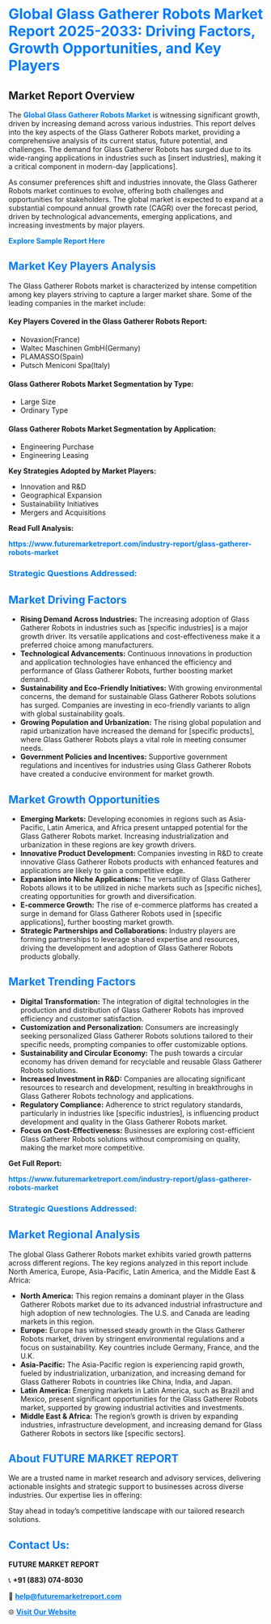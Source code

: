 <h1 style="color: #007BFF;">Global Glass Gatherer Robots Market Report 2025-2033: Driving Factors, Growth Opportunities, and Key Players</h1>

<section id="overview">
<h2>Market Report Overview</h2>
<p>The <a href="https://www.futuremarketreport.com/industry-report/glass-gatherer-robots-market" style="color: #007BFF; text-decoration: none;"><strong>Global Glass Gatherer Robots Market</strong></a> is witnessing significant growth, driven by increasing demand across various industries. This report delves into the key aspects of the Glass Gatherer Robots market, providing a comprehensive analysis of its current status, future potential, and challenges. The demand for Glass Gatherer Robots has surged due to its wide-ranging applications in industries such as [insert industries], making it a critical component in modern-day [applications].</p>
<p>As consumer preferences shift and industries innovate, the Glass Gatherer Robots market continues to evolve, offering both challenges and opportunities for stakeholders. The global market is expected to expand at a substantial compound annual growth rate (CAGR) over the forecast period, driven by technological advancements, emerging applications, and increasing investments by major players.</p>
</section>

<section id="overview">
<p><a href="https://www.futuremarketreport.com/request-sample/reportId=40888" style="color: #007BFF; text-decoration: none;"><strong>Explore Sample Report Here</strong></a></p>
</section>

<section id="key-players">
<h2 style="color: #007BFF;">Market Key Players Analysis</h2>
<p>The Glass Gatherer Robots market is characterized by intense competition among key players striving to capture a larger market share. Some of the leading companies in the market include:</p>
<h4>Key Players Covered in the Glass Gatherer Robots Report:</h4>
<ul><li>Novaxion(France)</li><li>Waltec Maschinen GmbH(Germany)</li><li>PLAMASSO(Spain)</li><li>Putsch Meniconi Spa(Italy)</li></ul>
<h4>Glass Gatherer Robots Market Segmentation by Type:</h4>
<ul><li>Large Size</li><li>Ordinary Type</li></ul>

<h4>Glass Gatherer Robots Market Segmentation by Application:</h4>
<ul><li>Engineering Purchase</li><li>Engineering Leasing</li></ul>
<p><strong>Key Strategies Adopted by Market Players:</strong></p>
<ul>
<li>Innovation and R&D</li>
<li>Geographical Expansion</li>
<li>Sustainability Initiatives</li>
<li>Mergers and Acquisitions</li>
</ul>
</section>

<section>
<p><strong>Read Full Analysis: </strong></p><a href="https://www.futuremarketreport.com/industry-report/glass-gatherer-robots-market" style="color: #007BFF; text-decoration: none;"><strong>https://www.futuremarketreport.com/industry-report/glass-gatherer-robots-market</strong></a>
<h3 style="color: #007BFF;">Strategic Questions Addressed:</h3>
</section>

<section id="driving-factors">
<h2 style="color: #007BFF;">Market Driving Factors</h2>
<ul>
<li><strong>Rising Demand Across Industries:</strong> The increasing adoption of Glass Gatherer Robots in industries such as [specific industries] is a major growth driver. Its versatile applications and cost-effectiveness make it a preferred choice among manufacturers.</li>
<li><strong>Technological Advancements:</strong> Continuous innovations in production and application technologies have enhanced the efficiency and performance of Glass Gatherer Robots, further boosting market demand.</li>
<li><strong>Sustainability and Eco-Friendly Initiatives:</strong> With growing environmental concerns, the demand for sustainable Glass Gatherer Robots solutions has surged. Companies are investing in eco-friendly variants to align with global sustainability goals.</li>
<li><strong>Growing Population and Urbanization:</strong> The rising global population and rapid urbanization have increased the demand for [specific products], where Glass Gatherer Robots plays a vital role in meeting consumer needs.</li>
<li><strong>Government Policies and Incentives:</strong> Supportive government regulations and incentives for industries using Glass Gatherer Robots have created a conducive environment for market growth.</li>
</ul>
</section>

<section id="growth-opportunities">
<h2 style="color: #007BFF;">Market Growth Opportunities</h2>
<ul>
<li><strong>Emerging Markets:</strong> Developing economies in regions such as Asia-Pacific, Latin America, and Africa present untapped potential for the Glass Gatherer Robots market. Increasing industrialization and urbanization in these regions are key growth drivers.</li>
<li><strong>Innovative Product Development:</strong> Companies investing in R&D to create innovative Glass Gatherer Robots products with enhanced features and applications are likely to gain a competitive edge.</li>
<li><strong>Expansion into Niche Applications:</strong> The versatility of Glass Gatherer Robots allows it to be utilized in niche markets such as [specific niches], creating opportunities for growth and diversification.</li>
<li><strong>E-commerce Growth:</strong> The rise of e-commerce platforms has created a surge in demand for Glass Gatherer Robots used in [specific applications], further boosting market growth.</li>
<li><strong>Strategic Partnerships and Collaborations:</strong> Industry players are forming partnerships to leverage shared expertise and resources, driving the development and adoption of Glass Gatherer Robots products globally.</li>
</ul>
</section>

<section id="trending-factors">
<h2 style="color: #007BFF;">Market Trending Factors</h2>
<ul>
<li><strong>Digital Transformation:</strong> The integration of digital technologies in the production and distribution of Glass Gatherer Robots has improved efficiency and customer satisfaction.</li>
<li><strong>Customization and Personalization:</strong> Consumers are increasingly seeking personalized Glass Gatherer Robots solutions tailored to their specific needs, prompting companies to offer customizable options.</li>
<li><strong>Sustainability and Circular Economy:</strong> The push towards a circular economy has driven demand for recyclable and reusable Glass Gatherer Robots solutions.</li>
<li><strong>Increased Investment in R&D:</strong> Companies are allocating significant resources to research and development, resulting in breakthroughs in Glass Gatherer Robots technology and applications.</li>
<li><strong>Regulatory Compliance:</strong> Adherence to strict regulatory standards, particularly in industries like [specific industries], is influencing product development and quality in the Glass Gatherer Robots market.</li>
<li><strong>Focus on Cost-Effectiveness:</strong> Businesses are exploring cost-efficient Glass Gatherer Robots solutions without compromising on quality, making the market more competitive.</li>
</ul>
</section>

<section>
<p><strong>Get Full Report: </strong></p><a href="https://www.futuremarketreport.com/industry-report/glass-gatherer-robots-market" style="color: #007BFF; text-decoration: none;"><strong>https://www.futuremarketreport.com/industry-report/glass-gatherer-robots-market</strong></a>
<h3 style="color: #007BFF;">Strategic Questions Addressed:</h3>
</section>


<section id="regional-analysis">
<h2 style="color: #007BFF;">Market Regional Analysis</h2>
<p>The global Glass Gatherer Robots market exhibits varied growth patterns across different regions. The key regions analyzed in this report include North America, Europe, Asia-Pacific, Latin America, and the Middle East & Africa:</p>
<ul>
<li><strong>North America:</strong> This region remains a dominant player in the Glass Gatherer Robots market due to its advanced industrial infrastructure and high adoption of new technologies. The U.S. and Canada are leading markets in this region.</li>
<li><strong>Europe:</strong> Europe has witnessed steady growth in the Glass Gatherer Robots market, driven by stringent environmental regulations and a focus on sustainability. Key countries include Germany, France, and the U.K.</li>
<li><strong>Asia-Pacific:</strong> The Asia-Pacific region is experiencing rapid growth, fueled by industrialization, urbanization, and increasing demand for Glass Gatherer Robots in countries like China, India, and Japan.</li>
<li><strong>Latin America:</strong> Emerging markets in Latin America, such as Brazil and Mexico, present significant opportunities for the Glass Gatherer Robots market, supported by growing industrial activities and investments.</li>
<li><strong>Middle East & Africa:</strong> The region’s growth is driven by expanding industries, infrastructure development, and increasing demand for Glass Gatherer Robots in sectors like [specific sectors].</li>
</ul>
</section>

<footer>
<h2 style="color: #007BFF;">About FUTURE MARKET REPORT</h2>
<p>We are a trusted name in market research and advisory services, delivering actionable insights and strategic support to businesses across diverse industries. Our expertise lies in offering:</p>

<p>Stay ahead in today’s competitive landscape with our tailored research solutions.</p>

<h2 style="color: #007BFF;">Contact Us:</h2>
<p><strong>FUTURE MARKET REPORT</strong></p>
<p>📞 <strong>+91 (883) 074-8030</strong></p>
<p>📧 <strong><a href="mailto:help@futuremarketreport.com" style="color: #007BFF;">help@futuremarketreport.com</a></strong></p>
<p>🌐 <strong><a href="https://www.futuremarketreport.com/" style="color: #007BFF;">Visit Our Website</a></strong></p>
</footer>